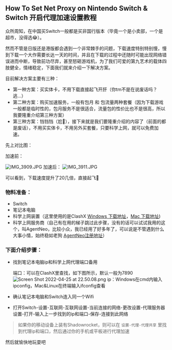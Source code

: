 ## How To Set Net Proxy on Nintendo Switch & Switch 开启代理加速设置教程

众所周知，在中国买Switch一般都是买非国行版本（毕竟一个是小卖部，一个是超市，没得选😂）。

然而不管是日版还是港版都会遇到一个非常棘手的问题，下载速度特别特别慢，慢到下载一个大作需要长达一天的时间，并且在下载的过程中还随时可能出现网络错误进而中断，导致前功尽弃，甚至怒砸游戏机，为了我们可爱的第九艺术的载体四肢健全，情绪稳定，下面我们就来介绍一下解决方案。

目前解决方案主要有三种：
- 第一种方案：买实体卡，不用下载直接起飞开肝（你tm不是在说废话吗？逃...）
- 第二种方案：购买加速服务，一般有包月 和 包流量两种套餐（因为下载游戏一般都是临时性的，包月服务不是很适合，流量包的性价比也不是很高，所以我要隆重介绍第三种方案）
-  第三种方案：铛铛铛（尬🤪），接下来就是我们要隆重介绍的内容了（前面的都是废话），不用买实体卡，不用另外买套餐，只要科学上网，就可以免费加速。

先上对比图：

加速前：

![IMG_3909.JPG](https://cdn.hashnode.com/res/hashnode/image/upload/v1650898882578/FT3OClfMx.JPG)
加速后：
![IMG_3911.JPG](https://cdn.hashnode.com/res/hashnode/image/upload/v1650899126802/dRAp0N5fn.JPG)

可以看到，下载速度提升了20几倍，直接起飞🛫️

### 物料准备：
- Switch
- 笔记本电脑
- 科学上网装置（这里使用的是ClashX [Windows 下载地址](https://github.com/Fndroid/clash_for_windows_pkg)，[Mac 下载地址](https://github.com/yichengchen/clashX/releases))
- 科学上网服务商（自己有在用的梯子跳过此步骤，没有的话可以试试我用的这个，叫AgentNeo，比较小众，我已经用了好多年了，可以说是不管遇到什么大事小情，始终稳如老狗 [AgentNeo注册地址]( https://agneo.co/?rc=9gmtay3q)）

### 下面介绍步骤：

- 找到笔记本电脑ip和科学上网代理端口备用

   端口：可以在ClashX里查找，如下图所示，默认一般为7890
![Screen Shot 2022-04-25 at 22.50.08.png](https://cdn.hashnode.com/res/hashnode/image/upload/v1650898449982/zRxRr7oQm.png)
ip：Windows在cmd内输入ipconfig，Mac&Linux在终端输入ifconfig查看

- 确认笔记本电脑和Switch连入同一个Wifi
- 打开Switch-设置-互联网-互联网设置-当前连接的网络-更改设置-代理服务器设置-打开-输入上一步找到的ip和端口-保存-连接到此网络

>如果你的移动设备上装有Shadowrocket，则可以在 `设置-代理-代理共享` 里找到代理ip和端口，然后通过你的手机或平板进行代理加速

然后就愉快地玩耍吧




